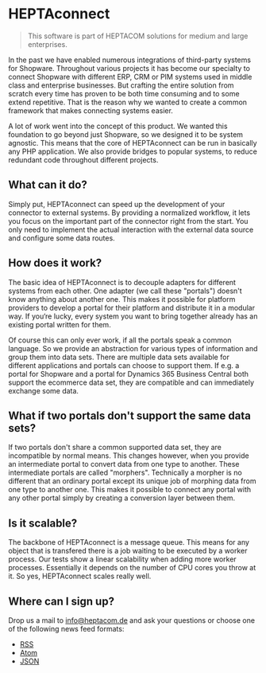 # HEPTAconnect

> This software is part of HEPTACOM solutions for medium and large enterprises.

In the past we have enabled numerous integrations of third-party systems for Shopware. Throughout various projects it has become our specialty to connect Shopware with different ERP, CRM or PIM systems used in middle class and enterprise businesses. But crafting the entire solution from scratch every time has proven to be both time consuming and to some extend repetitive. That is the reason why we wanted to create a common framework that makes connecting systems easier.

A lot of work went into the concept of this product. We wanted this foundation to go beyond just Shopware, so we designed it to be system agnostic. This means that the core of HEPTAconnect can be run in basically any PHP application. We also provide bridges to popular systems, to reduce redundant code throughout different projects.

## What can it do?

Simply put, HEPTAconnect can speed up the development of your connector to external systems. By providing a normalized workflow, it lets you focus on the important part of the connector right from the start. You only need to implement the actual interaction with the external data source and configure some data routes.

## How does it work?

The basic idea of HEPTAconnect is to decouple adapters for different systems from each other. One adapter (we call these "portals") doesn't know anything about another one. This makes it possible for platform providers to develop a portal for their platform and distribute it in a modular way. If you‘re lucky, every system you want to bring together already has an existing portal written for them.

Of course this can only ever work, if all the portals speak a common language. So we provide an abstraction for various types of information and group them into data sets. There are multiple data sets available for different applications and portals can choose to support them. If e.g. a portal for Shopware and a portal for Dynamics 365 Business Central both support the ecommerce data set, they are compatible and can immediately exchange some data.

## What if two portals don't support the same data sets?

If two portals don't share a common supported data set, they are incompatible by normal means. This changes however, when you provide an intermediate portal to convert data from one type to another. These intermediate portals are called "morphers". Technically a morpher is no different that an ordinary portal except its unique job of morphing data from one type to another one. This makes it possible to connect any portal with any other portal simply by creating a conversion layer between them.

## Is it scalable?

The backbone of HEPTAconnect is a message queue. This means for any object that is transfered there is a job waiting to be executed by a worker process. Our tests show a linear scalability when adding more worker processes. Essentially it depends on the number of CPU cores you throw at it. So yes, HEPTAconnect scales really well.

## Where can I sign up?

Drop us a mail to [info@heptacom.de](mailto:info@heptacom.de) and ask your questions or choose one of the following news feed formats:
* [RSS](feed/rss2.xml)
* [Atom](feed/atom1.xml)
* [JSON](feed/json1.json)
